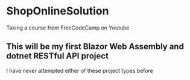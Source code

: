# ShopOnlineSolution
Taking a course from FreeCodeCamp on Youtube

## This will be my first Blazor Web Assembly and dotnet RESTful API project
I have never attempted either of these project types before